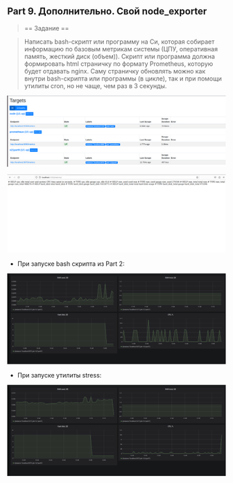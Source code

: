 ## Part 9. Дополнительно. Свой node_exporter

> == Задание ==

> Написать bash-скрипт или программу на Си, которая собирает информацию по базовым метрикам системы (ЦПУ, оперативная память, жесткий диск (объем)).
Скрипт или программа должна формировать html страничку по формату Prometheus, которую будет отдавать nginx. 
Саму страничку обновлять можно как внутри bash-скрипта или программы (в цикле), так и при помощи утилиты cron, но не чаще, чем раз в 3 секунды.

![Alt text](<Screenshot from 2023-11-18 10-27-24.png>)

![Alt text](<Screenshot from 2023-11-18 14-40-17.png>)

* При зaпуске bash скрипта из Part 2:

![Alt text](<Screenshot from 2023-11-18 12-51-39.png>)

* При запуске утилиты stress:

![Alt text](<Screenshot from 2023-11-18 12-53-38.png>)